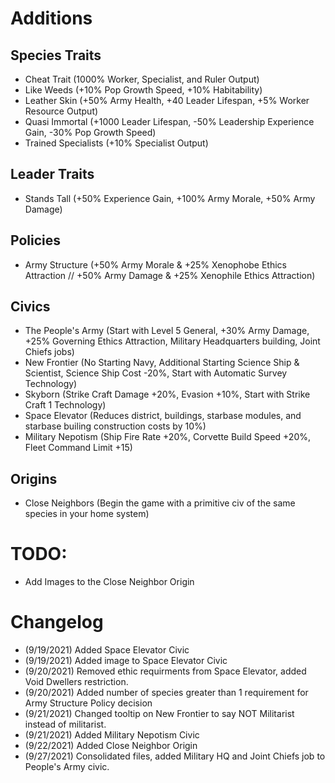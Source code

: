 # Additions

## Species Traits
- Cheat Trait (1000% Worker, Specialist, and Ruler Output)
- Like Weeds (+10% Pop Growth Speed, +10% Habitability)
- Leather Skin (+50% Army Health, +40 Leader Lifespan, +5% Worker Resource Output)
- Quasi Immortal (+1000 Leader Lifespan, -50% Leadership Experience Gain, -30% Pop Growth Speed)
- Trained Specialists (+10% Specialist Output)

## Leader Traits
- Stands Tall (+50% Experience Gain, +100% Army Morale, +50% Army Damage)

## Policies
 - Army Structure (+50% Army Morale & +25% Xenophobe Ethics Attraction // +50% Army Damage & +25% Xenophile Ethics Attraction)

 ## Civics
 - The People's Army (Start with Level 5 General, +30% Army Damage, +25% Governing Ethics Attraction, Military Headquarters building, Joint Chiefs jobs)
 - New Frontier (No Starting Navy, Additional Starting Science Ship & Scientist, Science Ship Cost -20%, Start with Automatic Survey Technology)
 - Skyborn (Strike Craft Damage +20%, Evasion +10%, Start with Strike Craft 1 Technology)
 - Space Elevator (Reduces district, buildings, starbase modules, and starbase builing construction costs by 10%)
 - Military Nepotism (Ship Fire Rate +20%, Corvette Build Speed +20%, Fleet Command Limit +15)

## Origins
- Close Neighbors (Begin the game with a primitive civ of the same species in your home system)

# TODO:
 - Add Images to the Close Neighbor Origin


# Changelog
 - (9/19/2021) Added Space Elevator Civic
 - (9/19/2021) Added image to Space Elevator Civic
 - (9/20/2021) Removed ethic requirments from Space Elevator, added Void Dwellers restriction.
 - (9/20/2021) Added number of species greater than 1 requirement for Army Structure Policy decision
 - (9/21/2021) Changed tooltip on New Frontier to say NOT Militarist instead of militarist.
 - (9/21/2021) Added Military Nepotism Civic
 - (9/22/2021) Added Close Neighbor Origin
 - (9/27/2021) Consolidated files, added Military HQ and Joint Chiefs job to People's Army civic. 
